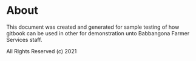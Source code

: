 # About

This document was created and generated for sample testing of how gitbook can be used in other for demonstration unto Babbangona Farmer Services staff.  
  
All Rights Reserved \(c\) 2021




